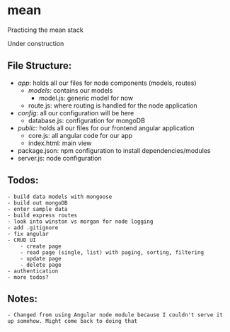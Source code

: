 # mean
Practicing the mean stack

Under construction

## File Structure:
- _app_: holds all our files for node components (models, routes)
    - _models_: contains our models
        - model.js: generic model for now
    - route.js: where routing is handled for the node application
- _config_: all our configuration will be here
    - database.js: configuration for mongoDB
- _public_: holds all our files for our frontend angular application
    - core.js: all angular code for our app
    - index.html: main view
- package.json: npm configuration to install dependencies/modules
- server.js: node configuration

## Todos:
    - build data models with mongoose
    - build out mongoDB
    - enter sample data
    - build express routes
    - look into winston vs morgan for node logging
    - add .gitignore
    - fix angular
    - CRUD UI
        - create page
        - read page (single, list) with paging, sorting, filtering
        - update page
        - delete page
    - authentication
    - more todos?

## Notes:
    - Changed from using Angular node module because I couldn't serve it up somehow. Might come back to doing that